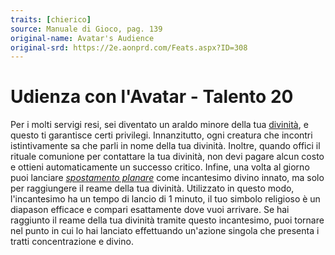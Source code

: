 ```yaml
---
traits: [chierico]
source: Manuale di Gioco, pag. 139
original-name: Avatar's Audience
original-srd: https://2e.aonprd.com/Feats.aspx?ID=308
---
```


# Udienza con l'Avatar - Talento 20

Per i molti servigi resi, sei diventato un araldo minore della tua
[divinità](/classi/chierico#divinita), e questo ti garantisce certi privilegi.
Innanzitutto, ogni creatura che incontri istintivamente sa che parli in nome
della tua divinità. Inoltre, quando offici il rituale comunione per contattare
la tua divinità, non devi pagare alcun costo e ottieni automaticamente un
successo critico. Infine, una volta al giorno puoi lanciare
_[spostamento planare](/incantesimi/spostamento-planare)_ come incantesimo
divino innato, ma solo per raggiungere il reame della tua divinità. Utilizzato
in questo modo, l'incantesimo ha un tempo di lancio di 1 minuto, il tuo simbolo
religioso è un diapason efficace e compari esattamente dove vuoi arrivare. Se
hai raggiunto il reame della tua divinità tramite questo incantesimo, puoi
tornare nel punto in cui lo hai lanciato effettuando un'azione singola che
presenta i tratti concentrazione e divino.
